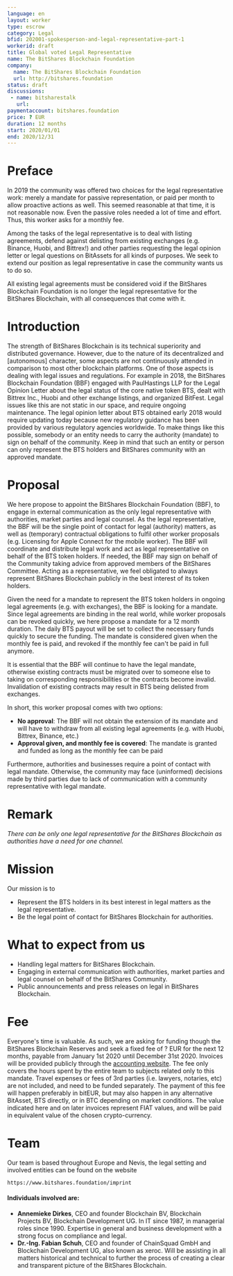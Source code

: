```yaml
---
language: en
layout: worker
type: escrow
category: Legal
bfid: 202001-spokesperson-and-legal-representative-part-1
workerid: draft
title: Global voted Legal Representative
name: The BitShares Blockchain Foundation
company:
  name: The BitShares Blockchain Foundation
  url: http://bitshares.foundation
status: draft
discussions:
 - name: bitsharestalk
   url:
paymentaccount: bitshares.foundation
price: ? EUR
duration: 12 months
start: 2020/01/01
end: 2020/12/31
---
```


# Preface

In 2019 the community was offered two choices for the legal representative work: merely a mandate for passive representation, or paid per month to allow proactive actions as well.
This seemed reasonable at that time, it is not reasonable now. Even the passive roles needed a lot of time and effort. Thus, this worker asks for a monthly fee.

Among the tasks of the legal representative is to deal with listing agreements, defend against delisting from existing exchanges (e.g. Binance, Huobi, and Bittrex!)
and other parties requesting the legal opinion letter or legal questions on BitAssets for all kinds of purposes.
We seek to extend our position as legal representative in case the community wants us to do so.

All existing legal agreements must be considered void if the BitShares Blockchain Foundation is no longer the legal representative for the BitShares Blockchain, with all consequences that come with it.

# Introduction

The strength of BitShares Blockchain is its technical superiority and distributed governance. However, due to the nature of its decentralized and [autonomous] character, some aspects are not continuously attended in comparison to most other blockchain platforms. One of those aspects is dealing with legal issues and regulations. For example in 2018, the BitShares Blockchain Foundation (BBF) engaged with PaulHastings LLP for the Legal Opinion Letter about the legal status of the core native token BTS, dealt with Bittrex Inc., Huobi and other exchange listings, and organized BitFest. Legal issues like this are not static in our space, and require ongoing maintenance. The legal opinion letter about BTS obtained early 2018 would require updating today because new regulatory guidance has been provided by various regulatory agencies worldwide. To make things like this possible, somebody or an entity needs to carry the authority (mandate) to sign on behalf of the community. Keep in mind that such an entity or person can only represent the BTS holders and BitShares community with an approved mandate.

# Proposal

We here propose to appoint the BitShares Blockchain Foundation (BBF), to engage in external communication as the only legal representative with authorities,
market parties and legal counsel. As the legal representative, the BBF will be the single point of contact for legal (authority) matters, as well as (temporary)
contractual obligations to fulfil other worker proposals (e.g. Licensing for Apple Connect for the mobile worker). The BBF will coordinate and distribute legal work
and act as legal representative on behalf of the BTS token holders. If needed, the BBF may sign on behalf of the Community taking advice from approved members of the
BitShares Committee. Acting as a representative, we feel obligated to always represent BitShares Blockchain publicly in the best interest of its token holders.

Given the need for a mandate to represent the BTS token holders in ongoing legal agreements (e.g. with exchanges), the BBF is looking for a mandate.
Since legal agreements are binding in the real world, while worker proposals can be revoked quickly, we here propose a mandate for a 12 month duration.
The daily BTS payout will be set to collect the necessary funds quickly to secure the funding. The mandate is considered given when the monthly fee is paid,
and revoked if the monthly fee can't be paid in full anymore.

It is essential that the BBF will continue to have the legal mandate, otherwise existing contracts must be migrated over to someone else to taking on corresponding
responsibilities or the contracts become invalid. Invalidation of existing contracts may result in BTS being delisted from exchanges.

In short, this worker proposal comes with two options:

- **No approval**: The BBF will not obtain the extension of its mandate and will have to withdraw from all existing legal agreements (e.g. with Huobi, Bittrex, Binance, etc.)
- **Approval given, and monthly fee is covered**: The mandate is granted and funded as long as the monthly fee can be paid

Furthermore, authorities and businesses require a point of contact with legal mandate. Otherwise, the community may face (uninformed) decisions made by third parties
due to lack of communication with a community representative with legal mandate.

# Remark

*There can be only one legal representative for the BitShares Blockchain as authorities have a need for one channel.*

# Mission

Our mission is to

-   Represent the BTS holders in its best interest in legal matters as the legal representative.
-   Be the legal point of contact for BitShares Blockchain for authorities.

# What to expect from us

-   Handling legal matters for BitShares Blockchain.
-   Engaging in external communication with authorities, market parties and legal counsel on behalf of the BitShares Community.
-   Public announcements and press releases on legal in BitShares Blockchain.

# Fee

Everyone's time is valuable. As such, we are asking for funding though the BitShares Blockchain Reserves and seek a fixed fee of ? EUR for the next 12 months,
payable from January 1st 2020 until December 31st 2020. Invoices will be provided publicly through the [accounting website](https://workers.bitshares.foundation/).
The fee only covers the hours spent by the entire team to subjects related only to this mandate. Travel expenses or fees of 3rd parties (i.e. lawyers, notaries, etc)
are not included, and need to be funded separately. The payment of this fee will happen preferably in bitEUR, but may also happen in any alternative BitAsset,
BTS directly, or in BTC depending on market conditions. The value indicated here and on later invoices represent FIAT values, and will be paid in equivalent value
of the chosen crypto-currency.

# Team

Our team is based throughout Europe and Nevis, the legal setting and involved entities can be found on the website

    https://www.bitshares.foundation/imprint

#### Individuals involved are:

- **Annemieke Dirkes**, CEO and founder Blockchain BV, Blockchain Projects BV, Blockchain Development UG. In IT since 1987, in managerial roles since 1990. Expertise in general and business development with a strong focus on compliance and legal.
- **Dr.-Ing. Fabian Schuh**, CEO and founder of ChainSquad GmbH and Blockchain Development UG, also known as xeroc. Will be assisting in all matters historical and technical to further the process of creating a clear and transparent picture of the BitShares Blockchain.
